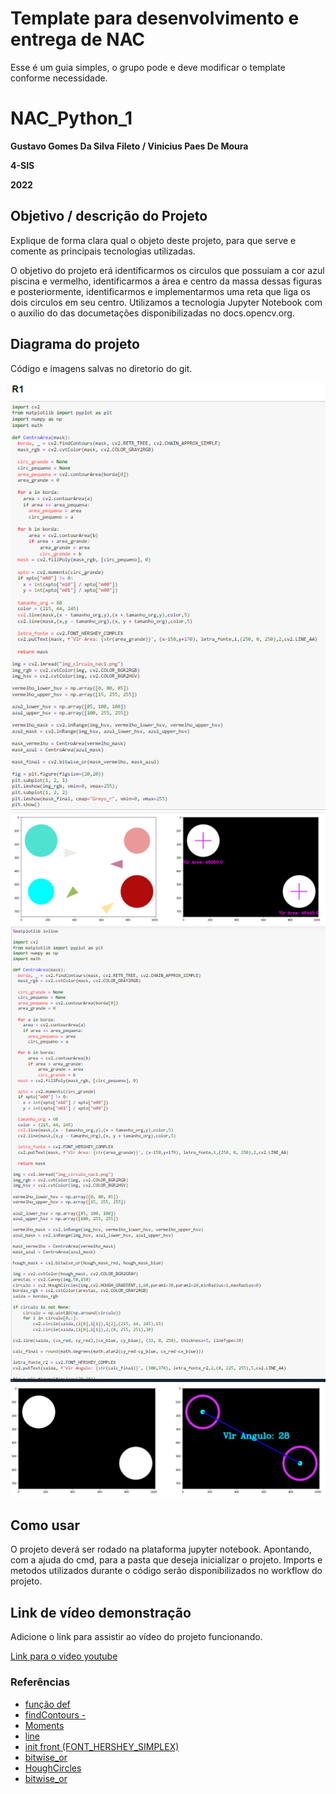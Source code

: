 # Template para desenvolvimento e entrega de NAC

Esse é um guia simples, o grupo pode e deve modificar o template conforme necessidade. 

# NAC_Python_1

**Gustavo Gomes Da Silva Fileto / Vinicius Paes De Moura** 

**4-SIS**

**2022**

## Objetivo / descrição do Projeto

Explique de forma clara qual o objeto deste projeto, para que serve e comente as principais tecnologias utilizadas. 

O objetivo do projeto erá identificarmos os circulos que possuiam a cor azul piscina e vermelho, identificarmos a área e centro da massa dessas figuras e posteriormente, identificarmos e implementarmos uma reta que liga os dois circulos em seu centro. Utilizamos a tecnologia Jupyter Notebook com o auxilio do das documetações disponibilizadas no docs.opencv.org.

## Diagrama do projeto

Código e imagens salvas no diretorio do git.

<img src="Codigo_r1.PNG" width="550">
<img src="img_r1.PNG" width="550">
<img src="Codigo_r2.PNG" width="550">
<img src="img_r2.PNG" width="550">


## Como usar 

O projeto deverá ser rodado na plataforma jupyter notebook. Apontando, com a ajuda do cmd, para a pasta que deseja inicializar o projeto. Imports e metodos utilizados durante o código serão disponibilizados no workflow do projeto.


## Link de vídeo demonstração

Adicione o link para assistir ao vídeo do projeto funcionando.

[Link para o video youtube](https://youtu.be/TLdT8o-CH-E)


### Referências 

* [função def](https://hub.packtpub.com/basics-jupyter-notebook-python/)
* [findContours -](https://docs.opencv.org/2.4/modules/imgproc/doc/structural_analysis_and_shape_descriptors.html#findcontours)
* [Moments](https://gist.github.com/schwehr/4694343)
* [line](https://docs.opencv.org/2.4/modules/core/doc/drawing_functions.html?highlight=line#cv2.line)
* [init front (FONT_HERSHEY_SIMPLEX)](https://docs.opencv.org/2.4/modules/core/doc/drawing_functions.html?highlight=font_hershey_simplex)
* [bitwise_or](https://docs.opencv.org/2.4/modules/core/doc/operations_on_arrays.html?highlight=bitwise_or)
* [HoughCircles](https://docs.opencv.org/2.4/modules/imgproc/doc/feature_detection.html?highlight=houghcircles)
* [bitwise_or](https://docs.opencv.org/2.4/modules/core/doc/operations_on_arrays.html?highlight=bitwise_or)
